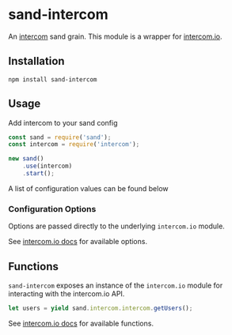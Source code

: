 # sand-intercom
An [intercom](https://intercom.io) sand grain. This module is a wrapper for [intercom.io](https://github.com/tarunc/intercom.io).

## Installation
`npm install sand-intercom`

## Usage
Add intercom to your sand config

```js
const sand = require('sand');
const intercom = require('intercom');

new sand()
    .use(intercom)
    .start();
```

A list of configuration values can be found below

### Configuration Options

Options are passed directly to the underlying `intercom.io` module.

See [intercom.io docs](https://github.com/tarunc/intercom.io) for available options.

## Functions

`sand-intercom` exposes an instance of the `intercom.io` module for interacting with the intercom.io API.

```js
let users = yield sand.intercom.intercom.getUsers();
```

See [intercom.io docs](https://github.com/tarunc/intercom.io) for available functions.
